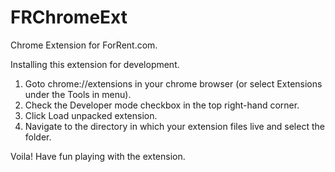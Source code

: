 FRChromeExt
===========

Chrome Extension for ForRent.com.

Installing this extension for development.

1. Goto chrome://extensions in your chrome browser (or select Extensions under the Tools in menu).
2. Check the Developer mode checkbox in the top right-hand corner.
3. Click Load unpacked extension.
4. Navigate to the directory in which your extension files live and select the folder.

Voila! Have fun playing with the extension.
